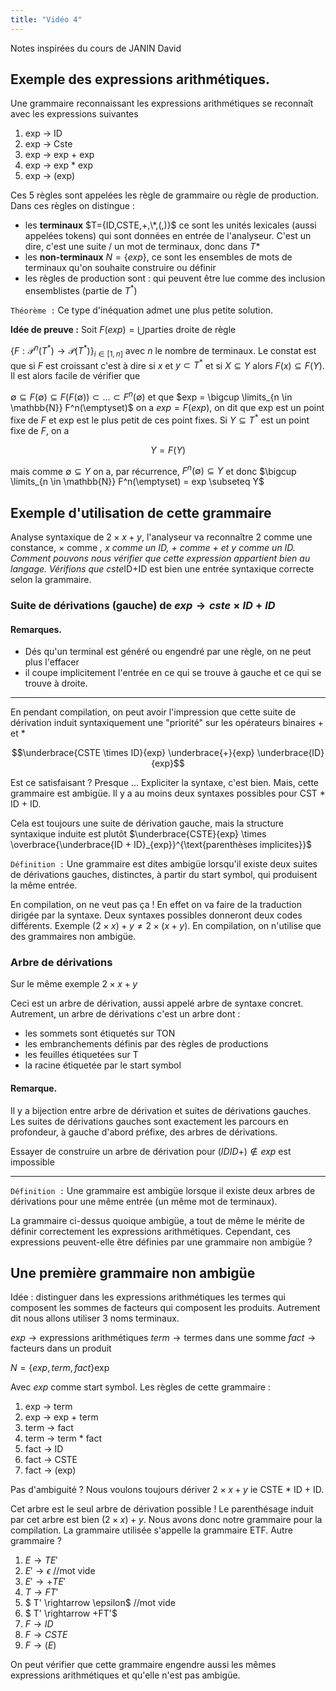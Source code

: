 ```yaml
---
title: "Vidéo 4"
---
```


Notes inspirées du cours de JANIN David

## Exemple des expressions arithmétiques.

Une grammaire reconnaissant les expressions arithmétiques se reconnaît avec les
expressions suivantes

1. exp -> ID
2. exp -> Cste
3. exp -> exp + exp
4. exp -> exp * exp
5. exp -> (exp)

Ces 5 règles sont appelées les règle de grammaire ou règle de production. Dans
ces règles on distingue :

+ les **terminaux** $T={ID,CSTE,+,\*,(,)}$ ce sont les unités lexicales (aussi
  appelées tokens) qui sont données en entrée de l'analyseur. C'est un dire,
  c'est une suite / un mot de terminaux, donc dans $T*$
+ les **non-terminaux** $N=\{exp\}$, ce sont les ensembles de mots de
  terminaux qu'on souhaite construire ou définir
+ les règles de production sont : qui peuvent être lue comme des inclusion
  ensemblistes (partie de $T^\ast$)

`Théorème :` Ce type d'inéquation admet une plus petite solution.

**Idée de preuve :** Soit $F(exp) = \bigcup \text{parties droite de règle}$

$\{F: \mathcal{P}^n(T^\ast) \rightarrow \mathcal{P}(T^\ast)\}_{i \in [1,n]}$ avec $n$ le
nombre de terminaux. Le constat est que si $F$ est croissant c'est à dire si
$x$ et $y \subset T^\ast$ et si $X \subseteq Y$ alors $F(x) \subseteq
F(Y)$. Il est alors facile de vérifier que

$\emptyset \subseteq F(\emptyset) \subseteq F(F(\emptyset)) \subset ... \subset
F^n(\emptyset)$ et que $exp = \bigcup \limits_{n \in \mathbb{N}}
F^n(\emptyset)$ on a $exp=F(exp)$, on dit que exp est un point fixe de $F$ et
exp est le plus petit de ces point fixes. Si $Y \subseteq T^\ast$ est un point
fixe de $F$, on a

$$Y = F (Y)$$

mais comme $\emptyset \subseteq Y$ on a, par récurrence, $F^n(\emptyset)
\subseteq Y$ et donc $\bigcup \limits_{n \in \mathbb{N}} F^n(\emptyset) = exp
\subseteq Y$

## Exemple d'utilisation de cette grammaire

Analyse syntaxique de $2 \times x + y$, l'analyseur va reconnaître 2 comme une
constance, $\times$ comme *, $x$ comme un ID, $+$ comme + et $y$ comme
un ID. Comment pouvons nous vérifier que cette expression appartient bien au
langage. Vérifions que cste*ID+ID est bien une entrée syntaxique correcte selon
la grammaire.

### Suite de dérivations (gauche) de $exp \rightarrow cste \times ID + ID$

#### Remarques.

+ Dés qu'un terminal est généré ou engendré par une règle, on ne peut plus
  l'effacer
+ il coupe implicitement l'entrée en ce qui se trouve à gauche et ce qui se
  trouve à droite.

--- 

En pendant compilation, on peut avoir l'impression que cette suite de dérivation
induit syntaxiquement une "priorité" sur les opérateurs binaires + et *

$$\underbrace{CSTE \times ID}{exp} \underbrace{+}{exp} \underbrace{ID}{exp}$$

Est ce satisfaisant ? Presque ... Expliciter la syntaxe, c'est bien. Mais, cette
grammaire est ambigüe. Il y a au moins deux syntaxes possibles pour CST * ID +
ID.

Cela est toujours une suite de dérivation gauche, mais la structure syntaxique
induite est plutôt $\underbrace{CSTE}{exp} \times \overbrace{\underbrace{ID +
ID}_{exp}}^{\text{parenthèses implicites}}$

`Définition :` Une grammaire est dites ambigüe lorsqu'il existe deux suites de
dérivations gauches, distinctes, à partir du start symbol, qui produisent la
même entrée.

En compilation, on ne veut pas ça ! En effet on va faire de la traduction
dirigée par la syntaxe. Deux syntaxes possibles donneront deux codes différents.
Exemple $(2 \times x) + y \neq 2 \times (x + y)$. En compilation, on n'utilise
que des grammaires non ambigüe.

### Arbre de dérivations

Sur le même exemple $2 \times x + y$

Ceci est un arbre de dérivation, aussi appelé arbre de syntaxe concret.
Autrement, un arbre de dérivations c'est un arbre dont :

+ les sommets sont étiquetés sur TON
+ les embranchements définis par des règles de productions
+ les feuilles étiquetées sur T
+ la racine étiquetée par le start symbol

#### Remarque.

Il y a bijection entre arbre de dérivation et suites de dérivations gauches. Les
suites de dérivations gauches sont exactement les parcours en profondeur, à
gauche d'abord préfixe, des arbres de dérivations.

Essayer de construire un arbre de dérivation pour $(ID ID +) \notin exp$ est impossible

---

`Définition :` Une grammaire est ambigüe lorsque il existe deux arbres de
dérivations pour une même entrée (un même mot de terminaux).

La grammaire ci-dessus quoique ambigüe, a tout de même le mérite de définir
correctement les expressions arithmétiques. Cependant, ces expressions
peuvent-elle être définies par une grammaire non ambigüe ?

## Une première grammaire non ambigüe

Idée : distinguer dans les expressions arithmétiques les termes qui composent
les sommes de facteurs qui composent les produits. Autrement dit nous allons
utiliser 3 noms terminaux.

$exp \rightarrow \text{expressions arithmétiques}$
$term \rightarrow \text{termes dans une somme}$
$fact \rightarrow \text{facteurs dans un produit}$

$N = \{exp,term,fact\}$exp

Avec $exp$ comme start symbol. Les règles de cette grammaire :

1. exp -> term
2. exp -> exp + term
3. term -> fact
4. term -> term * fact
5. fact -> ID
6. fact -> CSTE
7. fact -> (exp)

Pas d'ambiguité ? Nous voulons toujours dériver $2 \times x + y$ ie CSTE *
ID + ID.

Cet arbre est le seul arbre de dérivation possible ! Le parenthésage induit par
cet arbre est bien $(2 \times x) + y$. Nous avons donc notre grammaire pour la
compilation. La grammaire utilisée s'appelle la grammaire ETF. Autre grammaire ?

1. $E \rightarrow TE'$
2. $E' \rightarrow \epsilon$ //mot vide
3. $E' \rightarrow +TE'$
4. $T \rightarrow FT'$
5. $ T' \rightarrow \epsilon$ //mot vide
6. $ T' \rightarrow +FT'$
7. $F \rightarrow ID$
8. $F \rightarrow CSTE$
9. $F \rightarrow (E)$

On peut vérifier que cette grammaire engendre aussi les mêmes expressions
arithmétiques et qu'elle n'est pas ambigüe.